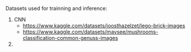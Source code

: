 Datasets used for trainning and inference:
1. CNN
    - https://www.kaggle.com/datasets/joosthazelzet/lego-brick-images
    - https://www.kaggle.com/datasets/maysee/mushrooms-classification-common-genuss-images
2. 